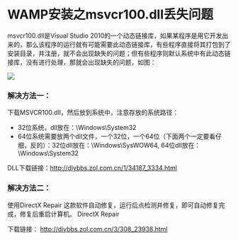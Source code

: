 WAMP安装之msvcr100.dll丢失问题
===
msvcr100.dll是Visual Studio 2010的一个动态链接库，如果某程序是用它开发出来的，那么该程序的运行就有可能需要此动态链接库，有些程序直接将其打包到了安装目录，并注册，就不会出现缺失的问题；但有些程序则默认系统中有此动态链接库，没有进行处理，那就会出现缺失的问题，如图：

![](./img/tech/wamp-setup01.jpg)

### 解决方法一：
下载MSVCR100.dll，然后放到系统中，注意存放的系统路径：

* 32位系统，dll放在：\Windows\System32
* 64位系统需要放两个dll文件，一个32位，一个64位（下面两个一定要看仔细，反的）：32位dll放在：\Windows\SysWOW64,   64位dll放在：\Windows\System32

DLL下载链接：http://diybbs.zol.com.cn/1/34187_3334.html

### 解决方法二：

使用DirectX Repair 这款软件自动修复，运行后点检测并修复，即可自动修复完成，修复后重启计算机。
DirectX Repair

下载链接：   http://diybbs.zol.com.cn/3/308_23938.html